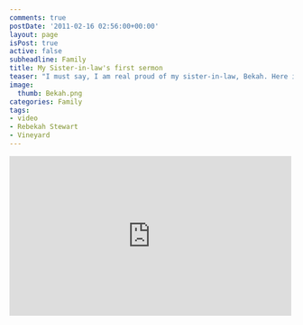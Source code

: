 ```yaml
---
comments: true
postDate: '2011-02-16 02:56:00+00:00'
layout: page
isPost: true
active: false
subheadline: Family
title: My Sister-in-law's first sermon
teaser: "I must say, I am real proud of my sister-in-law, Bekah. Here is her first sermon, entitled Purse of Fear Ants."
image:
  thumb: Bekah.png
categories: Family
tags:
- video
- Rebekah Stewart
- Vineyard
---
```


<div class="flex-video">
<iframe src="https://player.vimeo.com/video/20000374" width="500" height="283" frameborder="0" webkitallowfullscreen mozallowfullscreen allowfullscreen></iframe>
</div>
